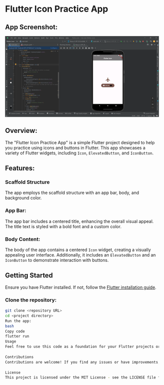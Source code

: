 # Flutter Icon Practice App

## App Screenshot:

![App Screenshot](https://github.com/priyanshusharma44/7-Flutter_Icon/blob/main/Screenshot%202023-12-16%20204602.png)

## Overview:
The "Flutter Icon Practice App" is a simple Flutter project designed to help you practice using icons and buttons in Flutter. This app showcases a variety of Flutter widgets, including `Icon`, `ElevatedButton`, and `IconButton`.

## Features:
### Scaffold Structure
The app employs the scaffold structure with an app bar, body, and background color.

### App Bar:
The app bar includes a centered title, enhancing the overall visual appeal. The title text is styled with a bold font and a custom color.

### Body Content:
The body of the app contains a centered `Icon` widget, creating a visually appealing user interface. Additionally, it includes an `ElevatedButton` and an `IconButton` to demonstrate interaction with buttons.

## Getting Started
Ensure you have Flutter installed. If not, follow the [Flutter installation guide](https://flutter.dev/docs/get-started/install).

### Clone the repository:

```bash
git clone <repository URL>
cd <project directory>
Run the app:
bash
Copy code
flutter run
Usage
Feel free to use this code as a foundation for your Flutter projects or as a learning resource to understand how to work with icons and buttons in Flutter.

Contributions
Contributions are welcome! If you find any issues or have improvements, please open an issue or submit a pull request.

License
This project is licensed under the MIT License - see the LICENSE file for details.
